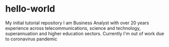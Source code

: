 # hello-world
My initial tutorial repository
I am Business Analyst with over 20 years experience across telecommunications, science and technology, superannuation and higher education sectors.
Currently I'm out of work due to coronavirus pandemic
 
